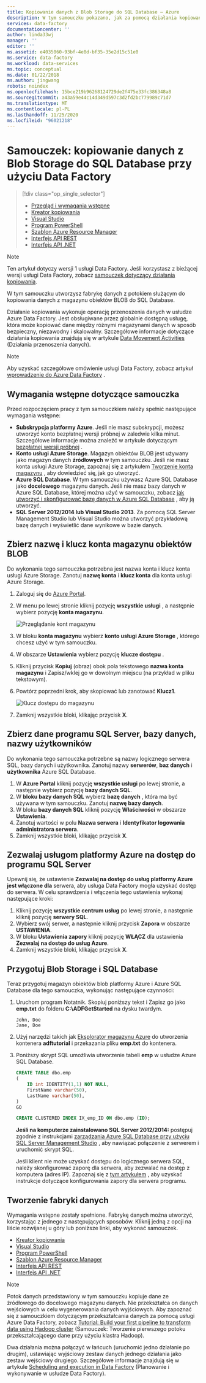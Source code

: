 ```yaml
---
title: Kopiowanie danych z Blob Storage do SQL Database — Azure
description: W tym samouczku pokazano, jak za pomocą działania kopiowania w potoku Azure Data Factory skopiować dane z usługi BLOB Storage do usługi SQL Database.
services: data-factory
documentationcenter: ''
author: linda33wj
manager: ''
editor: ''
ms.assetid: e4035060-93bf-4e8d-bf35-35e2d15c51e0
ms.service: data-factory
ms.workload: data-services
ms.topic: conceptual
ms.date: 01/22/2018
ms.author: jingwang
robots: noindex
ms.openlocfilehash: 15bce219b96268124729de2f475e33fc386348a8
ms.sourcegitcommit: a43a59e44c14d349d597c3d2fd2bc779989c71d7
ms.translationtype: MT
ms.contentlocale: pl-PL
ms.lasthandoff: 11/25/2020
ms.locfileid: "96021218"
---
```

# <a name="tutorial-copy-data-from-blob-storage-to-sql-database-using-data-factory"></a>Samouczek: kopiowanie danych z Blob Storage do SQL Database przy użyciu Data Factory
> [!div class="op_single_selector"]
> * [Przegląd i wymagania wstępne](data-factory-copy-data-from-azure-blob-storage-to-sql-database.md)
> * [Kreator kopiowania](data-factory-copy-data-wizard-tutorial.md)
> * [Visual Studio](data-factory-copy-activity-tutorial-using-visual-studio.md)
> * [Program PowerShell](data-factory-copy-activity-tutorial-using-powershell.md)
> * [Szablon Azure Resource Manager](data-factory-copy-activity-tutorial-using-azure-resource-manager-template.md)
> * [Interfejs API REST](data-factory-copy-activity-tutorial-using-rest-api.md)
> * [Interfejs API .NET](data-factory-copy-activity-tutorial-using-dotnet-api.md)

> [!NOTE]
> Ten artykuł dotyczy wersji 1 usługi Data Factory. Jeśli korzystasz z bieżącej wersji usługi Data Factory, zobacz [samouczek dotyczący działania kopiowania](../quickstart-create-data-factory-dot-net.md).

W tym samouczku utworzysz fabrykę danych z potokiem służącym do kopiowania danych z magazynu obiektów BLOB do SQL Database.

Działanie kopiowania wykonuje operację przenoszenia danych w usłudze Azure Data Factory. Jest obsługiwane przez globalnie dostępną usługę, która może kopiować dane między różnymi magazynami danych w sposób bezpieczny, niezawodny i skalowalny. Szczegółowe informacje dotyczące działania kopiowania znajdują się w artykule [Data Movement Activities](data-factory-data-movement-activities.md) (Działania przenoszenia danych).  

> [!NOTE]
> Aby uzyskać szczegółowe omówienie usługi Data Factory, zobacz artykuł [wprowadzenie do Azure Data Factory](data-factory-introduction.md) .
>
>

## <a name="prerequisites-for-the-tutorial"></a>Wymagania wstępne dotyczące samouczka
Przed rozpoczęciem pracy z tym samouczkiem należy spełnić następujące wymagania wstępne:

* **Subskrypcja platformy Azure**.  Jeśli nie masz subskrypcji, możesz utworzyć konto bezpłatnej wersji próbnej w zaledwie kilka minut. Szczegółowe informacje można znaleźć w artykule dotyczącym [bezpłatnej wersji próbnej](https://azure.microsoft.com/pricing/free-trial/) .
* **Konto usługi Azure Storage**. Magazyn obiektów BLOB jest używany jako magazyn danych **źródłowych** w tym samouczku. Jeśli nie masz konta usługi Azure Storage, zapoznaj się z artykułem [Tworzenie konta magazynu](../../storage/common/storage-account-create.md) , aby dowiedzieć się, jak go utworzyć.
* **Azure SQL Database**. W tym samouczku używasz Azure SQL Database jako **docelowego** magazynu danych. Jeśli nie masz bazy danych w Azure SQL Database, której można użyć w samouczku, zobacz [jak utworzyć i skonfigurować bazę danych w Azure SQL Database](../../azure-sql/database/single-database-create-quickstart.md) , aby ją utworzyć.
* **SQL Server 2012/2014 lub Visual Studio 2013**. Za pomocą SQL Server Management Studio lub Visual Studio można utworzyć przykładową bazę danych i wyświetlić dane wynikowe w bazie danych.  

## <a name="collect-blob-storage-account-name-and-key"></a>Zbierz nazwę i klucz konta magazynu obiektów BLOB
Do wykonania tego samouczka potrzebna jest nazwa konta i klucz konta usługi Azure Storage. Zanotuj **nazwę konta** i **klucz konta** dla konta usługi Azure Storage.

1. Zaloguj się do [Azure Portal](https://portal.azure.com/).
2. W menu po lewej stronie kliknij pozycję **wszystkie usługi** , a następnie wybierz pozycję **konta magazynu**.

    ![Przeglądanie kont magazynu](media/data-factory-copy-data-from-azure-blob-storage-to-sql-database/browse-storage-accounts.png)
3. W bloku **konta magazynu** wybierz **konto usługi Azure Storage** , którego chcesz użyć w tym samouczku.
4. W obszarze **Ustawienia** wybierz pozycję **klucze dostępu** .
5. Kliknij przycisk **Kopiuj** (obraz) obok pola tekstowego **nazwa konta magazynu** i Zapisz/wklej go w dowolnym miejscu (na przykład w pliku tekstowym).
6. Powtórz poprzedni krok, aby skopiować lub zanotować **Klucz1**.

    ![Klucz dostępu do magazynu](media/data-factory-copy-data-from-azure-blob-storage-to-sql-database/storage-access-key.png)
7. Zamknij wszystkie bloki, klikając przycisk **X**.

## <a name="collect-sql-server-database-user-names"></a>Zbierz dane programu SQL Server, bazy danych, nazwy użytkowników
Do wykonania tego samouczka potrzebne są nazwy logicznego serwera SQL, bazy danych i użytkownika. Zanotuj nazwy **serwerów**, **baz danych** i **użytkownika** Azure SQL Database.

1. W **Azure Portal** kliknij pozycję **wszystkie usługi** po lewej stronie, a następnie wybierz pozycję **bazy danych SQL**.
2. W **bloku bazy danych SQL** wybierz **bazę danych** , która ma być używana w tym samouczku. Zanotuj **nazwę bazy danych**.  
3. W bloku **bazy danych SQL** kliknij pozycję **Właściwości** w obszarze **Ustawienia**.
4. Zanotuj wartości w polu **Nazwa serwera** i **Identyfikator logowania administratora serwera**.
5. Zamknij wszystkie bloki, klikając przycisk **X**.

## <a name="allow-azure-services-to-access-sql-server"></a>Zezwalaj usługom platformy Azure na dostęp do programu SQL Server
Upewnij się, że ustawienie **Zezwalaj na dostęp do usług platformy Azure** **jest włączone dla** serwera, aby usługa Data Factory mogła uzyskać dostęp do serwera. W celu sprawdzenia i włączenia tego ustawienia wykonaj następujące kroki:

1. Kliknij pozycję **wszystkie centrum usług** po lewej stronie, a następnie kliknij pozycję **serwery SQL**.
2. Wybierz swój serwer, a następnie kliknij przycisk **Zapora** w obszarze **USTAWIENIA**.
3. W bloku **Ustawienia zapory** kliknij pozycję **WŁĄCZ** dla ustawienia **Zezwalaj na dostęp do usług Azure**.
4. Zamknij wszystkie bloki, klikając przycisk **X**.

## <a name="prepare-blob-storage-and-sql-database"></a>Przygotuj Blob Storage i SQL Database
Teraz przygotuj magazyn obiektów blob platformy Azure i Azure SQL Database dla tego samouczka, wykonując następujące czynności:  

1. Uruchom program Notatnik. Skopiuj poniższy tekst i Zapisz go jako **emp.txt** do folderu **C:\ADFGetStarted** na dysku twardym.

    ```
    John, Doe
    Jane, Doe
    ```
2. Użyj narzędzi takich jak [Eksplorator magazynu Azure](https://storageexplorer.com/) do utworzenia kontenera **adftutorial** i przekazania pliku **emp.txt** do kontenera.

3. Poniższy skrypt SQL umożliwia utworzenie tabeli **emp** w usłudze Azure SQL Database.  

    ```SQL
    CREATE TABLE dbo.emp
    (
        ID int IDENTITY(1,1) NOT NULL,
        FirstName varchar(50),
        LastName varchar(50),
    )
    GO

    CREATE CLUSTERED INDEX IX_emp_ID ON dbo.emp (ID);
    ```

    **Jeśli na komputerze zainstalowano SQL Server 2012/2014:** postępuj zgodnie z instrukcjami [zarządzania Azure SQL Database przy użyciu SQL Server Management Studio](../../azure-sql/database/single-database-manage.md) , aby nawiązać połączenie z serwerem i uruchomić skrypt SQL.

    Jeśli klient nie może uzyskać dostępu do logicznego serwera SQL, należy skonfigurować zaporę dla serwera, aby zezwalać na dostęp z komputera (adres IP). Zapoznaj się z [tym artykułem](../../azure-sql/database/firewall-configure.md) , aby uzyskać instrukcje dotyczące konfigurowania zapory dla serwera programu.

## <a name="create-a-data-factory"></a>Tworzenie fabryki danych
Wymagania wstępne zostały spełnione. Fabrykę danych można utworzyć, korzystając z jednego z następujących sposobów. Kliknij jedną z opcji na liście rozwijanej u góry lub poniższe linki, aby wykonać samouczek.     

* [Kreator kopiowania](data-factory-copy-data-wizard-tutorial.md)
* [Visual Studio](data-factory-copy-activity-tutorial-using-visual-studio.md)
* [Program PowerShell](data-factory-copy-activity-tutorial-using-powershell.md)
* [Szablon Azure Resource Manager](data-factory-copy-activity-tutorial-using-azure-resource-manager-template.md)
* [Interfejs API REST](data-factory-copy-activity-tutorial-using-rest-api.md)
* [Interfejs API .NET](data-factory-copy-activity-tutorial-using-dotnet-api.md)

> [!NOTE]
> Potok danych przedstawiony w tym samouczku kopiuje dane ze źródłowego do docelowego magazynu danych. Nie przekształca on danych wejściowych w celu wygenerowania danych wyjściowych. Aby zapoznać się z samouczkiem dotyczącym przekształcania danych za pomocą usługi Azure Data Factory, zobacz [Tutorial: Build your first pipeline to transform data using Hadoop cluster](data-factory-build-your-first-pipeline.md) (Samouczek: Tworzenie pierwszego potoku przekształcającego dane przy użyciu klastra Hadoop).
>
> Dwa działania można połączyć w łańcuch (uruchomić jedno działanie po drugim), ustawiając wyjściowy zestaw danych jednego działania jako zestaw wejściowy drugiego. Szczegółowe informacje znajdują się w artykule [Scheduling and execution in Data Factory](data-factory-scheduling-and-execution.md) (Planowanie i wykonywanie w usłudze Data Factory).